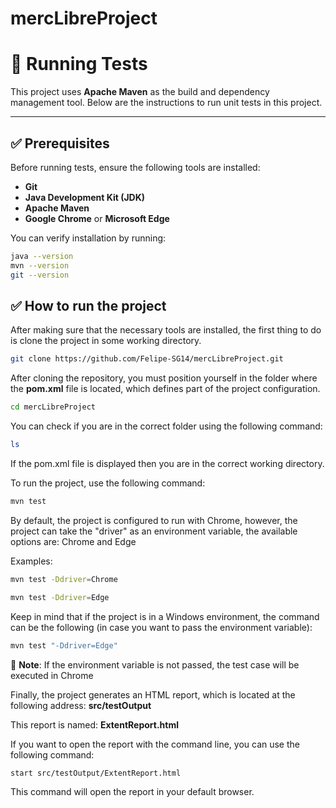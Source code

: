 # mercLibreProject

# 🧪 Running Tests

This project uses **Apache Maven** as the build and dependency management tool. Below are the instructions to run unit tests in this project.

---

## ✅ Prerequisites

Before running tests, ensure the following tools are installed:

- **Git**
- **Java Development Kit (JDK)**
- **Apache Maven**
- **Google Chrome** or **Microsoft Edge**

You can verify installation by running:

```bash
java --version
mvn --version
git --version
```

## ✅ How to run the project

After making sure that the necessary tools are installed, 
the first thing to do is clone the project in some working directory.

```bash
git clone https://github.com/Felipe-SG14/mercLibreProject.git
```
After cloning the repository, you must position yourself in the folder where the **pom.xml** file is located, 
which defines part of the project configuration.

```bash
cd mercLibreProject
```

You can check if you are in the correct folder using the following command:

```bash
ls
```
If the pom.xml file is displayed then you are in the correct working directory.

To run the project, use the following command:

```bash
mvn test
```
By default, the project is configured to run with Chrome, however, 
the project can take the "driver" as an environment variable,
the available options are: Chrome and Edge

Examples:

```bash
mvn test -Ddriver=Chrome
```
```bash
mvn test -Ddriver=Edge
```

Keep in mind that if the project is in a Windows environment, 
the command can be the following (in case you want to pass the environment variable):

```bash
mvn test "-Ddriver=Edge"
```

📝 **Note**: If the environment variable is not passed, the test case will be executed in Chrome

Finally, the project generates an HTML report, which is located at the following address:
**src/testOutput**

This report is named: **ExtentReport.html**

If you want to open the report with the command line, you can use the following command:

```bash
start src/testOutput/ExtentReport.html
```

This command will open the report in your default browser.